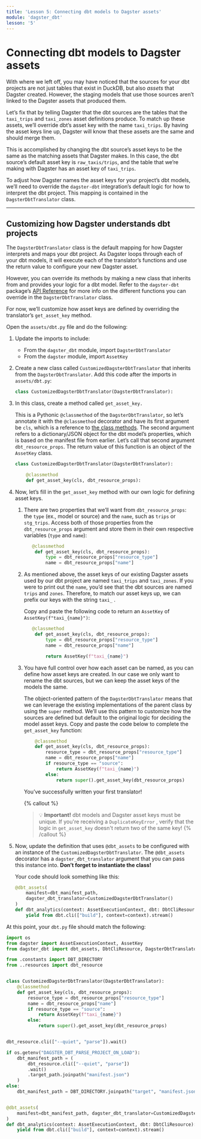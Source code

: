 ```yaml
---
title: 'Lesson 5: Connecting dbt models to Dagster assets'
module: 'dagster_dbt'
lesson: '5'
---
```


# Connecting dbt models to Dagster assets

With where we left off, you may have noticed that the sources for your dbt projects are not just tables that exist in DuckDB, but also *assets* that Dagster created. However, the staging models that use those sources aren’t linked to the Dagster assets that produced them.

Let’s fix that by telling Dagster that the dbt sources are the tables that the `taxi_trips` and `taxi_zones` asset definitions produce. To match up these assets, we’ll override dbt’s asset key with the name `taxi_trips`. By having the asset keys line up, Dagster will know that these assets are the same and should merge them.

This is accomplished by changing the dbt source’s asset keys to be the same as the matching assets that Dagster makes. In this case, the dbt source’s default asset key is `raw_taxis/trips`, and the table that we’re making with Dagster has an asset key of `taxi_trips`.

To adjust how Dagster names the asset keys for your project’s dbt models, we’ll need to override the `dagster-dbt` integration’s default logic for how to interpret the dbt project. This mapping is contained in the `DagsterDbtTranslator` class.

---

## Customizing how Dagster understands dbt projects

The `DagsterDbtTranslator` class is the default mapping for how Dagster interprets and maps your dbt project. As Dagster loops through each of your dbt models, it will execute each of the translator’s functions and use the return value to configure your new Dagster asset.

However, you can override its methods by making a new class that inherits from and provides your logic for a dbt model. Refer to the `dagster-dbt` package’s [API Reference](https://docs.dagster.io/_apidocs/libraries/dagster-dbt#dagster_dbt.DagsterDbtTranslator) for more info on the different functions you can override in the `DagsterDbtTranslator` class.

For now, we’ll customize how asset keys are defined by overriding the translator’s `get_asset_key` method.

Open the `assets/dbt.py` file and do the following:

1. Update the imports to include:
   - From the `dagster_dbt` module, import `DagsterDbtTranslator`
   - From the `dagster` module, import `AssetKey`

2. Create a new class called `CustomizedDagsterDbtTranslator` that inherits from the `DagsterDbtTranslator`. Add this code after the imports in `assets/dbt.py`:
    
   ```python
   class CustomizedDagsterDbtTranslator(DagsterDbtTranslator):
   ```
    
3. In this class, create a method called `get_asset_key.`

   This is a Pythonic `@classmethod` of the `DagsterDbtTranslator`, so let’s annotate it with the `@classmethod` decorator and have its first argument be `cls`, which is a reference to [the class methods](https://builtin.com/software-engineering-perspectives/python-cls). The second argument refers to a dictionary/JSON object for the dbt model’s properties, which is based on the manifest file from earlier. Let’s call that second argument `dbt_resource_props`. The return value of this function is an object of the `AssetKey` class.
    
    ```python
    class CustomizedDagsterDbtTranslator(DagsterDbtTranslator):
    
        @classmethod
        def get_asset_key(cls, dbt_resource_props):
    ```
    
4. Now, let’s fill in the `get_asset_key` method with our own logic for defining asset keys.
    
   1. There are two properties that we’ll want from `dbt_resource_props`: the `type` (ex., model or source) and the `name`, such as `trips` or `stg_trips`. Access both of those properties from the `dbt_resource_props` argument and store them in their own respective variables (`type` and `name`):
       
      ```python
         @classmethod
          def get_asset_key(cls, dbt_resource_props):
              type = dbt_resource_props["resource_type"]
              name = dbt_resource_props["name"]
      ```
        
   2. As mentioned above, the asset keys of our existing Dagster assets used by our dbt project are named `taxi_trips` and `taxi_zones`. If you were to print out the `name`, you’d see that the dbt sources are named `trips` and `zones`. Therefore, to match our asset keys up, we can prefix our keys with the string `taxi_` . 
   
      Copy and paste the following code to return an `AssetKey` of `AssetKey(f"taxi_{name}")`:
       
      ```python
         @classmethod
          def get_asset_key(cls, dbt_resource_props):
              type = dbt_resource_props["resource_type"]
              name = dbt_resource_props["name"]
      
              return AssetKey(f"taxi_{name}")
      ```
        
   3. You have full control over how each asset can be named, as you can define how asset keys are created. In our case we only want to rename the dbt sources, but we can keep the asset keys of the models the same. 
   
      The object-oriented pattern of the `DagsterDbtTranslator` means that we can leverage the existing implementations of the parent class by using the `super` method. We’ll use this pattern to customize how the sources are defined but default to the original logic for deciding the model asset keys. Copy and paste the code below to complete the `get_asset_key` function:
       
      ```python
          @classmethod
          def get_asset_key(cls, dbt_resource_props):
              resource_type = dbt_resource_props["resource_type"]
              name = dbt_resource_props["name"]
              if resource_type == "source":
                  return AssetKey(f"taxi_{name}")
              else:
                  return super().get_asset_key(dbt_resource_props)
      ```
      
      You’ve successfully written your first translator! 
      
      {% callout %}
      > 💡 **Important!** dbt models and Dagster asset keys must be unique. If you're receiving a `DuplicateKeyError` , verify that the logic in `get_asset_key`  doesn't return two of the same key!
      {% /callout %}

5. Now, update the definition that uses `@dbt_assets` to be configured with an instance of the `CustomizedDagsterDbtTranslator`. The `@dbt_assets` decorator has a `dagster_dbt_translator` argument that you can pass this instance into. **Don’t forget to instantiate the class!** 

   Your code should look something like this:

   ```python
   @dbt_assets(
       manifest=dbt_manifest_path,
       dagster_dbt_translator=CustomizedDagsterDbtTranslator()
   )
   def dbt_analytics(context: AssetExecutionContext, dbt: DbtCliResource):
       yield from dbt.cli(["build"], context=context).stream()
   ```

At this point, your `dbt.py` file should match the following:

```python
import os
from dagster import AssetExecutionContext, AssetKey
from dagster_dbt import dbt_assets, DbtCliResource, DagsterDbtTranslator

from .constants import DBT_DIRECTORY
from ..resources import dbt_resource


class CustomizedDagsterDbtTranslator(DagsterDbtTranslator):
    @classmethod
    def get_asset_key(cls, dbt_resource_props):
        resource_type = dbt_resource_props["resource_type"]
        name = dbt_resource_props["name"]
        if resource_type == "source":
            return AssetKey(f"taxi_{name}")
        else:
            return super().get_asset_key(dbt_resource_props)


dbt_resource.cli(["--quiet", "parse"]).wait()

if os.getenv("DAGSTER_DBT_PARSE_PROJECT_ON_LOAD"):
    dbt_manifest_path = (
        dbt_resource.cli(["--quiet", "parse"])
        .wait()
        .target_path.joinpath("manifest.json")
    )
else:
    dbt_manifest_path = DBT_DIRECTORY.joinpath("target", "manifest.json")


@dbt_assets(
    manifest=dbt_manifest_path, dagster_dbt_translator=CustomizedDagsterDbtTranslator()
)
def dbt_analytics(context: AssetExecutionContext, dbt: DbtCliResource):
    yield from dbt.cli(["build"], context=context).stream()
```